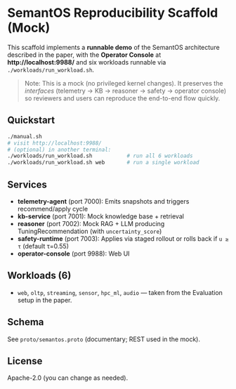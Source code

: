 # SemantOS Reproducibility Scaffold (Mock)

This scaffold implements a **runnable demo** of the SemantOS architecture described in the paper, with the **Operator Console** at **http://localhost:9988/** and six workloads runnable via `./workloads/run_workload.sh`.

> Note: This is a mock (no privileged kernel changes). It preserves the *interfaces* (telemetry → KB → reasoner → safety → operator console) so reviewers and users can reproduce the end-to-end flow quickly.

## Quickstart

```bash
./manual.sh
# visit http://localhost:9988/
# (optional) in another terminal:
./workloads/run_workload.sh           # run all 6 workloads
./workloads/run_workload.sh web       # run a single workload
```

## Services

- **telemetry-agent** (port 7000): Emits snapshots and triggers recommend/apply cycle
- **kb-service** (port 7001): Mock knowledge base + retrieval
- **reasoner** (port 7002): Mock RAG + LLM producing TuningRecommendation (with `uncertainty_score`)
- **safety-runtime** (port 7003): Applies via staged rollout or rolls back if `u ≥ τ` (default τ=0.55)
- **operator-console** (port 9988): Web UI

## Workloads (6)

- `web`, `oltp`, `streaming`, `sensor`, `hpc_ml`, `audio` — taken from the Evaluation setup in the paper.

## Schema

See `proto/semantos.proto` (documentary; REST used in the mock).

## License

Apache-2.0 (you can change as needed).
